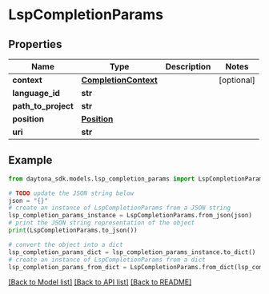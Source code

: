 # LspCompletionParams


## Properties

Name | Type | Description | Notes
------------ | ------------- | ------------- | -------------
**context** | [**CompletionContext**](CompletionContext.md) |  | [optional] 
**language_id** | **str** |  | 
**path_to_project** | **str** |  | 
**position** | [**Position**](Position.md) |  | 
**uri** | **str** |  | 

## Example

```python
from daytona_sdk.models.lsp_completion_params import LspCompletionParams

# TODO update the JSON string below
json = "{}"
# create an instance of LspCompletionParams from a JSON string
lsp_completion_params_instance = LspCompletionParams.from_json(json)
# print the JSON string representation of the object
print(LspCompletionParams.to_json())

# convert the object into a dict
lsp_completion_params_dict = lsp_completion_params_instance.to_dict()
# create an instance of LspCompletionParams from a dict
lsp_completion_params_from_dict = LspCompletionParams.from_dict(lsp_completion_params_dict)
```
[[Back to Model list]](../README.md#documentation-for-models) [[Back to API list]](../README.md#documentation-for-api-endpoints) [[Back to README]](../README.md)


